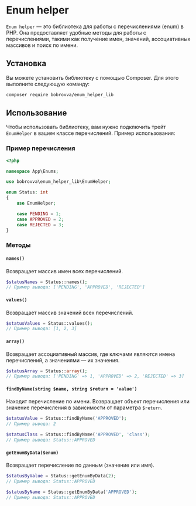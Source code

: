 # Enum helper

`Enum helper` — это библиотека для работы с перечислениями (enum) в PHP. Она предоставляет удобные методы для работы с перечислениями, такими как получение имен, значений, ассоциативных массивов и поиск по имени.

## Установка

Вы можете установить библиотеку с помощью Composer. Для этого выполните следующую команду:

```bash
composer require bobrovva/enum_helper_lib
```

## Использование

Чтобы использовать библиотеку, вам нужно подключить трейт `EnumHelper` в вашем классе перечислений. Пример использования:

### Пример перечисления

```php
<?php

namespace App\Enums;

use bobrovva\enum_helper_lib\EnumHelper;

enum Status: int
{
    use EnumHelper;

    case PENDING = 1;
    case APPROVED = 2;
    case REJECTED = 3;
}
```

### Методы

#### `names()`

Возвращает массив имен всех перечислений.

```php
$statusNames = Status::names();
// Пример вывода: ['PENDING', 'APPROVED', 'REJECTED']
```

#### `values()`

Возвращает массив значений всех перечислений.

```php
$statusValues = Status::values();
// Пример вывода: [1, 2, 3]
```

#### `array()`

Возвращает ассоциативный массив, где ключами являются имена перечислений, а значениями — их значения.

```php
$statusArray = Status::array();
// Пример вывода: ['PENDING' => 1, 'APPROVED' => 2, 'REJECTED' => 3]
```

#### `findByName(string $name, string $return = 'value')`

Находит перечисление по имени. Возвращает объект перечисления или значение перечисления в зависимости от параметра `$return`.

```php
$statusValue = Status::findByName('APPROVED');
// Пример вывода: 2

$statusClass = Status::findByName('APPROVED', 'class');
// Пример вывода: Status::APPROVED
```

#### `getEnumByData($enum)`

Возвращает перечисление по данным (значение или имя).

```php
$statusByValue = Status::getEnumByData(2);
// Пример вывода: Status::APPROVED

$statusByName = Status::getEnumByData('APPROVED');
// Пример вывода: Status::APPROVED
```